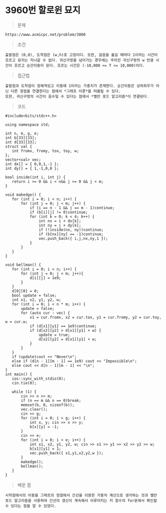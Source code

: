 # 3960번 할로윈 묘지

> 문제

    https://www.acmicpc.net/problem/3860

> 조건

    출발점은 (0,0), 도착점은 (w,h)로 고정이다. 또한, 걸음을 옮길 때마다 1이라는 시간이 흐르고 묘지는 지나갈 수 없다. 귀신구멍을 넘어가는 경우에는 주어진 귀신구멍의 w 만큼 시간이 흐르고 순간이동이 된다. 흐르는 시간은 (-10,000 <= T <= 10,000)이다.

> 접근법

    출발점과 도착점이 정해져있고 이동에 1이라는 가중치가 존재한다. 순간이동은 상하좌우가 아닌 다른 정점을 연결한다는 점에서 *그래프 이론*을 떠올릴 수 있다.
    또한, 귀신구멍의 시간이 음수일 수 있다는 점에서 *벨만 포드 알고리즘*이 연결된다.

> 코드

 ```
#include<bits/stdc++.h>

using namespace std;

int n, m, g, e;
int b[33][33];
int d[33][33];
struct val {
	int fromx, fromy, tox, toy, w;
};
vector<val> vec;
int dx[] = { 0,0,1,-1 };
int dy[] = { 1,-1,0,0 };

bool inside(int i, int j) {
	return i >= 0 && i < n&& j >= 0 && j < m;
}

void makedge() {
	for (int i = 0; i < n; i++) {
		for (int j = 0; j < m; j++) {
			if (i == n - 1 && j == m - 1)continue;
			if (b[i][j] != 0)continue;
			for (int k = 0; k < 4; k++) {
				int nx = i + dx[k];
				int ny = j + dy[k];
				if (!inside(nx, ny))continue;
				if (b[nx][ny] == -1)continue;
				vec.push_back({ i,j,nx,ny,1 });
			}
		}
	}
}

void bellman() {
	for (int i = 0; i < n; i++) {
		for (int j = 0; j < m; j++){
			d[i][j] = 1e9;
		}
	}
	d[0][0] = 0;
	bool update = false;
	int x1, x2, y1, y2, w;
	for (int i = 0; i < n * m; i++) {
		update = false;
		for (auto cur : vec) {
			x1 = cur.fromx, x2 = cur.tox, y1 = cur.fromy, y2 = cur.toy, w = cur.w;
			if (d[x1][y1] == 1e9)continue;
			if (d[x2][y2] > d[x1][y1] + w) {
				update = true;
				d[x2][y2] = d[x1][y1] + w;
			}
		}
	}
	if (update)cout << "Never\n";
	else if (d[n - 1][m - 1] == 1e9) cout << "Impossible\n";
	else cout << d[n - 1][m - 1] << "\n";
}
int main() {
	ios::sync_with_stdio(0);
	cin.tie(0);

	while (1) {
		cin >> n >> m;
		if (n == m && n == 0)break;
		memset(b, 0, sizeof(b));
		vec.clear();
		cin >> g;
		for (int i = 0; i < g; i++) {
			int x, y; cin >> x >> y;
			b[x][y] = -1;
		}
		cin >> e;
		for (int i = 0; i < e; i++) {
			int x1, x2, y1, y2, w; cin >> x1 >> y1 >> x2 >> y2 >> w;
			b[x1][y1] = 1;
			vec.push_back({ x1,y1,x2,y2,w });
		}
		makedge();
		bellman();
	}
}
```

> 배운 점

    시작점에서의 이동을 그래프의 정점에서 간선을 이용한 가중치 계산으로 생각하는 것과 벨만 포드 알고리즘을 사용하여 간선의 갱신이 계속해서 이루어지는 지 함수의 for문에서 확인할 수 있다는 점을 알 수 있었다.